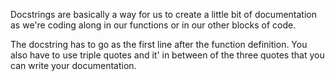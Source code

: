 Docstrings are basically a way for us to create a little bit of documentation as we're coding along in our functions or in our other blocks of code. 

The docstring has to go as the first line after the function definition. You also have to use triple quotes and it' in between of the three quotes that you can write your documentation.